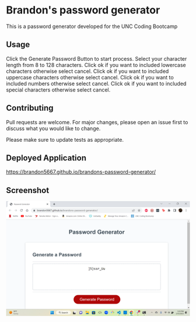 # Brandon's password generator

This is a password generator developed for the UNC Coding Bootcamp


## Usage

Click the Generate Password Button to start process.
Select your character length from 8 to 128 characters.
Click ok if you want to included lowercase characters otherwise select cancel.
Click ok if you want to included uppercase characters otherwise select cancel.
Click ok if you want to included numbers otherwise select cancel.
Click ok if you want to included special characters otherwise select cancel.

## Contributing

Pull requests are welcome. For major changes, please open an issue first
to discuss what you would like to change.

Please make sure to update tests as appropriate.

## Deployed Application

https://brandon5667.github.io/brandons-password-generator/

## Screenshot

![alt text](screenshot.png)